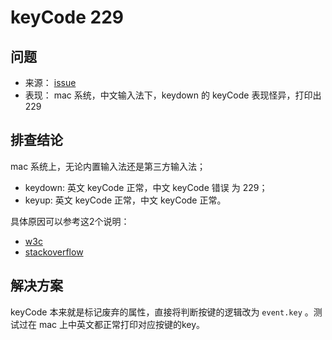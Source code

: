 # keyCode 229

## 问题

- 来源： [issue](https://github.com/cocos/3d-tasks/issues/13360)
- 表现： mac 系统，中文输入法下，keydown 的 keyCode 表现怪异，打印出 229

## 排查结论

mac 系统上，无论内置输入法还是第三方输入法；

- keydown: 英文 keyCode 正常，中文 keyCode 错误 为 229；
- keyup:   英文 keyCode 正常，中文 keyCode 正常。

具体原因可以参考这2个说明： 

- [w3c](https://lists.w3.org/Archives/Public/www-dom/2010JulSep/att-0182/keyCode-spec.html)
- [stackoverflow](https://stackoverflow.com/questions/25043934/is-it-ok-to-ignore-keydown-events-with-keycode-229#:~:text=To%20generate%20a%20229%20keyCode%20on%20the%20initial,field%2C%20but%20the%20insertion%20point%20does%20not%20move)

## 解决方案

keyCode 本来就是标记废弃的属性，直接将判断按键的逻辑改为 `event.key` 。测试过在 mac 上中英文都正常打印对应按键的key。


